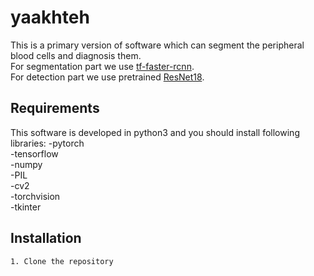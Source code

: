 # yaakhteh


This is a primary version of software which can segment the peripheral blood cells and diagnosis them.\
For segmentation part we use [tf-faster-rcnn](https://github.com/endernewton/tf-faster-rc).\
For detection part we use pretrained [ResNet18](https://github.com/pytorch/vision/blob/master/torchvision/models/resnet.py).

## Requirements
This software is developed in python3 and you should install following libraries:
-pytorch\
-tensorflow\
-numpy\
-PIL\
-cv2\
-torchvision\
-tkinter

## Installation
```
1. Clone the repository
```






